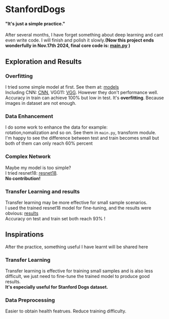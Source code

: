 # StanfordDogs
#### "It's just a simple practice."   
After several months, I have forget something about deep learning and cant even write code. I will finish and polish it slowly.**(Now this project ends wonderfully in Nov.17th 2024, final core code is: [main.py](main.py) )**     
## Exploration and Results   
### Overfitting   
I tried some simple model at first. See them at: [models](models)     
Including CNN: [CNN](models/CNN.py), VGG11: [VGG](models/VGG.py). However they don't performance well.      
Accuracy in train can achieve 100% but low in test. It's **overfitting**. Because images in dataset are not enough.
### Data Enhancement  
I do some work to enhance the data for example:     
rotation,nomalization and so on. See them in `main.py`, transform module.      
I'm happy to see the difference between test and train becomes small but both of them can only reach 60% percent           
### Complex Network   
Maybe my model is too simple?        
I tried resnet18: [resnet18](models/ResNet.py).       
**No contribution!**    
### Transfer Learning and results   
Transfer learning may be more effective for small sample scenarios.    
I used the trained resnet18 model for fine-tuning, and the results were obvious: [results](results)       
Accuracy on test and train set both reach 93% !    
## Inspirations   
After the practice, something useful I have learnt will be shared here   
### Transfer Learning   
Transfer learning is effective for training small samples and is also less difficult, we just need to fine-tune the trained model to produce good results.     
**It's especially useful for Stanford Dogs dataset.**    
### Data Preprocessing
Easier to obtain health featrues. Reduce training difficulty.
